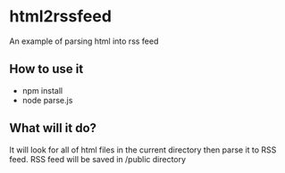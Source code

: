 # html2rssfeed
An example of parsing html into rss feed

## How to use it
- npm install
- node parse.js

## What will it do?
It will look for all of html files in the current directory then parse it to RSS feed.  RSS feed will be saved in /public directory
